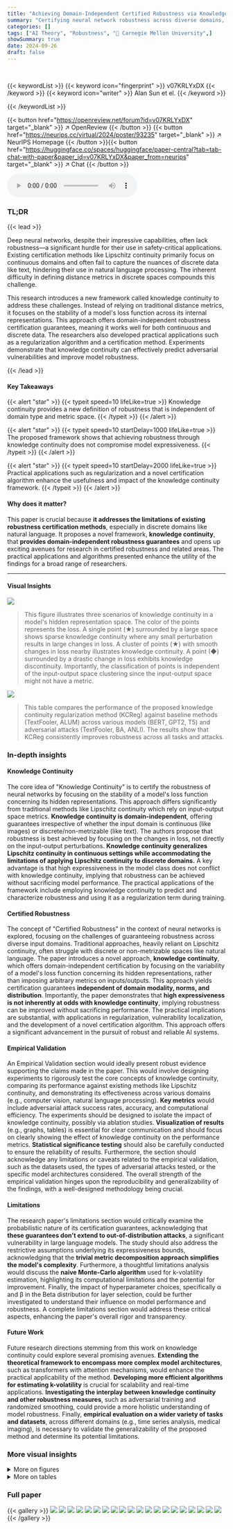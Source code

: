 ```yaml
---
title: "Achieving Domain-Independent Certified Robustness via Knowledge Continuity"
summary: "Certifying neural network robustness across diverse domains, this paper introduces knowledge continuity—a novel framework ensuring model stability independent of input type, norms, and distribution."
categories: []
tags: ["AI Theory", "Robustness", "🏢 Carnegie Mellon University",]
showSummary: true
date: 2024-09-26
draft: false
---
```


<br>

{{< keywordList >}}
{{< keyword icon="fingerprint" >}} v07KRLYxDX {{< /keyword >}}
{{< keyword icon="writer" >}} Alan Sun et el. {{< /keyword >}}
 
{{< /keywordList >}}

{{< button href="https://openreview.net/forum?id=v07KRLYxDX" target="_blank" >}}
↗ OpenReview
{{< /button >}}
{{< button href="https://neurips.cc/virtual/2024/poster/93235" target="_blank" >}}
↗ NeurIPS Homepage
{{< /button >}}{{< button href="https://huggingface.co/spaces/huggingface/paper-central?tab=tab-chat-with-paper&paper_id=v07KRLYxDX&paper_from=neurips" target="_blank" >}}
↗ Chat
{{< /button >}}



<audio controls>
    <source src="https://ai-paper-reviewer.com/v07KRLYxDX/podcast.wav" type="audio/wav">
    Your browser does not support the audio element.
</audio>


### TL;DR


{{< lead >}}

Deep neural networks, despite their impressive capabilities, often lack robustness—a significant hurdle for their use in safety-critical applications. Existing certification methods like Lipschitz continuity primarily focus on continuous domains and often fail to capture the nuances of discrete data like text, hindering their use in natural language processing.  The inherent difficulty in defining distance metrics in discrete spaces compounds this challenge.

This research introduces a new framework called knowledge continuity to address these challenges. Instead of relying on traditional distance metrics, it focuses on the stability of a model's loss function across its internal representations. This approach offers domain-independent robustness certification guarantees, meaning it works well for both continuous and discrete data.  The researchers also developed practical applications such as a regularization algorithm and a certification method. Experiments demonstrate that knowledge continuity can effectively predict adversarial vulnerabilities and improve model robustness.

{{< /lead >}}


#### Key Takeaways

{{< alert "star" >}}
{{< typeit speed=10 lifeLike=true >}} Knowledge continuity provides a new definition of robustness that is independent of domain type and metric space. {{< /typeit >}}
{{< /alert >}}

{{< alert "star" >}}
{{< typeit speed=10 startDelay=1000 lifeLike=true >}} The proposed framework shows that achieving robustness through knowledge continuity does not compromise model expressiveness. {{< /typeit >}}
{{< /alert >}}

{{< alert "star" >}}
{{< typeit speed=10 startDelay=2000 lifeLike=true >}} Practical applications such as regularization and a novel certification algorithm enhance the usefulness and impact of the knowledge continuity framework. {{< /typeit >}}
{{< /alert >}}

#### Why does it matter?
This paper is crucial because **it addresses the limitations of existing robustness certification methods**, especially in discrete domains like natural language.  It proposes a novel framework, **knowledge continuity**, that **provides domain-independent robustness guarantees** and opens up exciting avenues for research in certified robustness and related areas. The practical applications and algorithms presented enhance the utility of the findings for a broad range of researchers.

------
#### Visual Insights



![](https://ai-paper-reviewer.com/v07KRLYxDX/figures_4_1.jpg)

> This figure illustrates three scenarios of knowledge continuity in a model's hidden representation space.  The color of the points represents the loss. A single point (★) surrounded by a large space shows sparse knowledge continuity where any small perturbation results in large changes in loss. A cluster of points (★) with smooth changes in loss nearby illustrates knowledge continuity. A point (◆) surrounded by a drastic change in loss exhibits knowledge discontinuity. Importantly, the classification of points is independent of the input-output space clustering since the input-output space might not have a metric.





![](https://ai-paper-reviewer.com/v07KRLYxDX/tables_9_1.jpg)

> This table compares the performance of the proposed knowledge continuity regularization method (KCReg) against baseline methods (TextFooler, ALUM) across various models (BERT, GPT2, T5) and adversarial attacks (TextFooler, BA, ANLI). The results show that KCReg consistently improves robustness across all tasks and attacks.





### In-depth insights


#### Knowledge Continuity
The core idea of "Knowledge Continuity" is to certify the robustness of neural networks by focusing on the stability of a model's loss function concerning its hidden representations.  This approach differs significantly from traditional methods like Lipschitz continuity which rely on input-output space metrics. **Knowledge continuity is domain-independent**, offering guarantees irrespective of whether the input domain is continuous (like images) or discrete/non-metrizable (like text). The authors propose that robustness is best achieved by focusing on the changes in loss, not directly on the input-output perturbations.  **Knowledge continuity generalizes Lipschitz continuity in continuous settings while accommodating the limitations of applying Lipschitz continuity to discrete domains.**  A key advantage is that high expressiveness in the model class does not conflict with knowledge continuity, implying that robustness can be achieved without sacrificing model performance. The practical applications of the framework include employing knowledge continuity to predict and characterize robustness and using it as a regularization term during training.

#### Certified Robustness
The concept of "Certified Robustness" in the context of neural networks is explored, focusing on the challenges of guaranteeing robustness across diverse input domains.  Traditional approaches, heavily reliant on Lipschitz continuity, often struggle with discrete or non-metrizable spaces like natural language.  The paper introduces a novel approach, **knowledge continuity**, which offers domain-independent certification by focusing on the variability of a model's loss function concerning its hidden representations, rather than imposing arbitrary metrics on inputs/outputs.  This approach yields certification guarantees **independent of domain modality, norms, and distribution**.  Importantly, the paper demonstrates that **high expressiveness is not inherently at odds with knowledge continuity**, implying robustness can be improved without sacrificing performance.  The practical implications are substantial, with applications in regularization, vulnerability localization, and the development of a novel certification algorithm. This approach offers a significant advancement in the pursuit of robust and reliable AI systems.

#### Empirical Validation
An Empirical Validation section would ideally present robust evidence supporting the claims made in the paper.  This would involve designing experiments to rigorously test the core concepts of knowledge continuity, comparing its performance against existing methods like Lipschitz continuity, and demonstrating its effectiveness across various domains (e.g., computer vision, natural language processing).  **Key metrics** would include adversarial attack success rates, accuracy, and computational efficiency. The experiments should be designed to isolate the impact of knowledge continuity, possibly via ablation studies. **Visualization of results** (e.g., graphs, tables) is essential for clear communication and should focus on clearly showing the effect of knowledge continuity on the performance metrics. **Statistical significance testing** should also be carefully conducted to ensure the reliability of results.  Furthermore, the section should acknowledge any limitations or caveats related to the empirical validation, such as the datasets used, the types of adversarial attacks tested, or the specific model architectures considered. The overall strength of the empirical validation hinges upon the reproducibility and generalizability of the findings, with a well-designed methodology being crucial.

#### Limitations
The research paper's limitations section would critically examine the probabilistic nature of its certification guarantees, acknowledging that **these guarantees don't extend to out-of-distribution attacks**, a significant vulnerability in large language models.  The study should also address the restrictive assumptions underlying its expressiveness bounds, acknowledging that the **trivial metric decomposition approach simplifies the model's complexity**.  Furthermore, a thoughtful limitations analysis would discuss the **naive Monte-Carlo algorithm** used for k-volatility estimation, highlighting its computational limitations and the potential for improvement. Finally, the impact of hyperparameter choices, specifically α and β in the Beta distribution for layer selection, could be further investigated to understand their influence on model performance and robustness.  A complete limitations section would address these critical aspects, enhancing the paper's overall rigor and transparency.

#### Future Work
Future research directions stemming from this work on knowledge continuity could explore several promising avenues.  **Extending the theoretical framework to encompass more complex model architectures**, such as transformers with attention mechanisms, would enhance the practical applicability of the method.  **Developing more efficient algorithms for estimating k-volatility** is crucial for scalability and real-time applications.  **Investigating the interplay between knowledge continuity and other robustness measures**, such as adversarial training and randomized smoothing, could provide a more holistic understanding of model robustness.  Finally, **empirical evaluation on a wider variety of tasks and datasets**, across different domains (e.g., time series analysis, medical imaging), is necessary to validate the generalizability of the proposed method and determine its potential limitations.


### More visual insights

<details>
<summary>More on figures
</summary>


![](https://ai-paper-reviewer.com/v07KRLYxDX/figures_8_1.jpg)

> This figure demonstrates the correlation between knowledge continuity and adversarial robustness.  Panel (a) shows a regression analysis indicating that the average knowledge continuity across hidden layers correlates with the percentage of successful adversarial attacks (R-squared = 0.35). Panels (b) and (c) further explore this relationship by showing how k-volatility (a measure of knowledge continuity at a specific layer) changes with the relative depth of the model and its correlation with adversarial vulnerability.


![](https://ai-paper-reviewer.com/v07KRLYxDX/figures_18_1.jpg)

> This figure illustrates three different scenarios regarding knowledge continuity in a model's representation space.  The first scenario shows sparse knowledge continuity, where a point (star) is isolated and has no nearby points with similar loss values. Any small perturbation would result in a large change in loss. The second case shows smooth knowledge continuity; points near a central point (star) have gradual changes in loss values, indicating continuity. The last case (circle) shows knowledge discontinuity; a point has a drastic change in loss value near it, indicating discontinuity. The key is that the classification (loss) is independent of the input and output spaces' metrics (or lack thereof).


![](https://ai-paper-reviewer.com/v07KRLYxDX/figures_18_2.jpg)

> This figure illustrates three different scenarios regarding knowledge continuity in a model's hidden representation space.  The first scenario (★) shows sparse knowledge continuity, where a data point is isolated and far from similar points, leading to high volatility in loss with small changes in the representation. The second scenario (★) depicts knowledge continuity, where smooth changes in loss occur when the representation changes.  Finally, the third scenario (●) displays knowledge discontinuity, showing that even a minor change in the representation leads to a large change in the loss function.  The color of the points represents the loss values.  Importantly, the visualization emphasizes that this classification is independent of any metric on the input/output spaces (X,Y).


![](https://ai-paper-reviewer.com/v07KRLYxDX/figures_18_3.jpg)

> This figure illustrates the concept of knowledge continuity using examples of sparse knowledge continuity, knowledge continuity, and knowledge discontinuity. It shows how the change in loss around a point in the hidden representation space relates to the concept of knowledge continuity.  The color of the points represents loss, and their arrangement shows how the change in loss varies with respect to the closeness of the points in the hidden representation space. The lack of a metric on X and Y is emphasized, indicating the model’s knowledge is not dependent on input/output distance.


![](https://ai-paper-reviewer.com/v07KRLYxDX/figures_26_1.jpg)

> This figure shows the correlation between knowledge continuity and adversarial robustness.  Panel (a) demonstrates a regression showing that the average knowledge continuity across hidden layers correlates with the success rate of adversarial attacks (TextFooler) on several language models using the IMDB dataset.  Panel (b) illustrates how k-volatility (a measure of knowledge continuity) changes with the relative depth (layer number) of the model.  Finally, panel (c) shows the correlation between k-volatility and the success rate of adversarial attacks for different layers in the models.


![](https://ai-paper-reviewer.com/v07KRLYxDX/figures_28_1.jpg)

> This figure shows the results of applying the knowledge continuity regularization method to various vision models. Two adversarial attacks, FGSM and SI-NI-FGSM, were used with varying strengths. The x-axis represents the attack strength, and the y-axis shows the macro F1 score.  The top row shows results for the FGSM attack, while the bottom row displays results for the SI-NI-FGSM attack.  The three columns show results for three different model architectures: ResNet50, MobileNet, and ViT16. The red bars represent the performance of the models with the knowledge continuity regularization applied, while the black dots represent the performance of the baseline models without regularization.  The color scale shows the difference in macro F1 score between the regularized and baseline models.


![](https://ai-paper-reviewer.com/v07KRLYxDX/figures_29_1.jpg)

> This figure shows the ablation study of the hyperparameters used in the knowledge continuity regularization algorithm. The left plot shows the attack success rate curves with different regularization strength (λ) for various attack strengths. The right plot shows test accuracy against regularization strength (λ) with fixed attack strength (0.3). It demonstrates that moderate regularization significantly improves robustness without sacrificing test accuracy.


![](https://ai-paper-reviewer.com/v07KRLYxDX/figures_32_1.jpg)

> This figure shows the results of applying a certification algorithm (Alg. 2) to a GPT-2 model, both before and after applying a knowledge continuity regularization (Alg. 1).  The algorithm assesses the model's robustness to perturbations. Each line represents a different threshold for considering examples as 'non-robust'. The y-axis indicates the certified probability that examples exceed this non-robustness threshold at a given perturbation distance (x-axis).  The color gradient likely represents the change in model accuracy from the unperturbed baseline, showing how accuracy degrades with increasing perturbation magnitude.


</details>




<details>
<summary>More on tables
</summary>


![](https://ai-paper-reviewer.com/v07KRLYxDX/tables_24_1.jpg)
> This table compares the performance of the proposed knowledge continuity regularization method against existing methods on various models and adversarial attacks.  The results show that regulating knowledge continuity consistently improves robustness across different tasks and attacks.

![](https://ai-paper-reviewer.com/v07KRLYxDX/tables_25_1.jpg)
> This table compares the performance of the proposed knowledge continuity regularization method against existing methods for various models and adversarial attacks.  The results show that regulating knowledge continuity leads to improved robustness across a wide range of scenarios.

![](https://ai-paper-reviewer.com/v07KRLYxDX/tables_30_1.jpg)
> This table compares the performance of the proposed knowledge continuity regularization method against existing methods across various models and adversarial attacks on the IMDB dataset.  It shows the accuracy of different models with and without the regularization, highlighting its effectiveness in improving robustness under adversarial attacks.

![](https://ai-paper-reviewer.com/v07KRLYxDX/tables_30_2.jpg)
> This table compares the performance of the proposed knowledge continuity regularization method against existing methods on various tasks and adversarial attacks. It shows that the proposed method generally achieves superior robustness across different model families and attack types.

</details>




### Full paper

{{< gallery >}}
<img src="https://ai-paper-reviewer.com/v07KRLYxDX/1.png" class="grid-w50 md:grid-w33 xl:grid-w25" />
<img src="https://ai-paper-reviewer.com/v07KRLYxDX/2.png" class="grid-w50 md:grid-w33 xl:grid-w25" />
<img src="https://ai-paper-reviewer.com/v07KRLYxDX/3.png" class="grid-w50 md:grid-w33 xl:grid-w25" />
<img src="https://ai-paper-reviewer.com/v07KRLYxDX/4.png" class="grid-w50 md:grid-w33 xl:grid-w25" />
<img src="https://ai-paper-reviewer.com/v07KRLYxDX/5.png" class="grid-w50 md:grid-w33 xl:grid-w25" />
<img src="https://ai-paper-reviewer.com/v07KRLYxDX/6.png" class="grid-w50 md:grid-w33 xl:grid-w25" />
<img src="https://ai-paper-reviewer.com/v07KRLYxDX/7.png" class="grid-w50 md:grid-w33 xl:grid-w25" />
<img src="https://ai-paper-reviewer.com/v07KRLYxDX/8.png" class="grid-w50 md:grid-w33 xl:grid-w25" />
<img src="https://ai-paper-reviewer.com/v07KRLYxDX/9.png" class="grid-w50 md:grid-w33 xl:grid-w25" />
<img src="https://ai-paper-reviewer.com/v07KRLYxDX/10.png" class="grid-w50 md:grid-w33 xl:grid-w25" />
<img src="https://ai-paper-reviewer.com/v07KRLYxDX/11.png" class="grid-w50 md:grid-w33 xl:grid-w25" />
<img src="https://ai-paper-reviewer.com/v07KRLYxDX/12.png" class="grid-w50 md:grid-w33 xl:grid-w25" />
<img src="https://ai-paper-reviewer.com/v07KRLYxDX/13.png" class="grid-w50 md:grid-w33 xl:grid-w25" />
<img src="https://ai-paper-reviewer.com/v07KRLYxDX/14.png" class="grid-w50 md:grid-w33 xl:grid-w25" />
<img src="https://ai-paper-reviewer.com/v07KRLYxDX/15.png" class="grid-w50 md:grid-w33 xl:grid-w25" />
<img src="https://ai-paper-reviewer.com/v07KRLYxDX/16.png" class="grid-w50 md:grid-w33 xl:grid-w25" />
<img src="https://ai-paper-reviewer.com/v07KRLYxDX/17.png" class="grid-w50 md:grid-w33 xl:grid-w25" />
<img src="https://ai-paper-reviewer.com/v07KRLYxDX/18.png" class="grid-w50 md:grid-w33 xl:grid-w25" />
<img src="https://ai-paper-reviewer.com/v07KRLYxDX/19.png" class="grid-w50 md:grid-w33 xl:grid-w25" />
<img src="https://ai-paper-reviewer.com/v07KRLYxDX/20.png" class="grid-w50 md:grid-w33 xl:grid-w25" />
{{< /gallery >}}